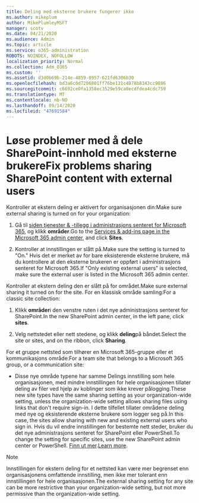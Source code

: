 ```yaml
---
title: Deling med eksterne brukere fungerer ikke
ms.author: mikeplum
author: MikePlumleyMSFT
manager: scotv
ms.date: 04/21/2020
ms.audience: Admin
ms.topic: article
ms.service: o365-administration
ROBOTS: NOINDEX, NOFOLLOW
localization_priority: Normal
ms.collection: Adm_O365
ms.custom: ''
ms.assetid: d3d0b69b-214e-4859-8957-621fd6306b30
ms.openlocfilehash: bd3a6c0d7206801ff76be121c4878b8343cc9886
ms.sourcegitcommit: c6692ce0fa1358ec3529e59ca0ecdfdea4cdc759
ms.translationtype: MT
ms.contentlocale: nb-NO
ms.lasthandoff: 09/14/2020
ms.locfileid: "47691584"
---
```

# <a name="fix-problems-sharing-sharepoint-content-with-external-users"></a><span data-ttu-id="21053-102">Løse problemer med å dele SharePoint-innhold med eksterne brukere</span><span class="sxs-lookup"><span data-stu-id="21053-102">Fix problems sharing SharePoint content with external users</span></span>

<span data-ttu-id="21053-103">Kontroller at ekstern deling er aktivert for organisasjonen din:</span><span class="sxs-lookup"><span data-stu-id="21053-103">Make sure external sharing is turned on for your organization:</span></span>
  
1. <span data-ttu-id="21053-104">Gå til [siden tjenester &amp; -tillegg i administrasjons senteret for Microsoft 365](https://portal.office.com/adminportal/home#/Settings/ServicesAndAddIns), og klikk **områder**.</span><span class="sxs-lookup"><span data-stu-id="21053-104">Go to the [Services &amp; add-ins page in the Microsoft 365 admin center](https://portal.office.com/adminportal/home#/Settings/ServicesAndAddIns), and click **Sites**.</span></span>
    
2. <span data-ttu-id="21053-105">Kontroller at innstillingen er slått på.</span><span class="sxs-lookup"><span data-stu-id="21053-105">Make sure the setting is turned to "On."</span></span> <span data-ttu-id="21053-106">Hvis det er merket av for bare eksisterende eksterne brukere, må du kontrollere at den eksterne brukeren er oppført i administrasjons senteret for Microsoft 365.</span><span class="sxs-lookup"><span data-stu-id="21053-106">If "Only existing external users" is selected, make sure the external user is listed in the Microsoft 365 admin center.</span></span>
    
<span data-ttu-id="21053-107">Kontroller at ekstern deling den er slått på for området.</span><span class="sxs-lookup"><span data-stu-id="21053-107">Make sure external sharing it turned on for the site.</span></span> <span data-ttu-id="21053-108">For en klassisk område samling:</span><span class="sxs-lookup"><span data-stu-id="21053-108">For a classic site collection:</span></span>
  
1. <span data-ttu-id="21053-109">Klikk **områder**i den venstre ruten i det nye administrasjons senteret for SharePoint.</span><span class="sxs-lookup"><span data-stu-id="21053-109">In the new SharePoint admin center, in the left pane, click **sites**.</span></span>
    
2. <span data-ttu-id="21053-110">Velg nettstedet eller nett stedene, og klikk **deling**på båndet.</span><span class="sxs-lookup"><span data-stu-id="21053-110">Select the site or sites, and on the ribbon, click **Sharing**.</span></span>
    
<span data-ttu-id="21053-111">For et gruppe nettsted som tilhører en Microsoft 365-gruppe eller et kommunikasjons område:</span><span class="sxs-lookup"><span data-stu-id="21053-111">For a team site that belongs to a Microsoft 365 group, or a communication site:</span></span>
  
- <span data-ttu-id="21053-112">Disse nye område typene har samme Delings innstilling som hele organisasjonen, med mindre innstillingen for hele organisasjonen tillater deling av filer ved hjelp av koblinger som ikke krever pålogging.</span><span class="sxs-lookup"><span data-stu-id="21053-112">These new site types have the same sharing setting as your organization-wide setting, unless the organization-wide setting allows sharing files using links that don't require sign-in.</span></span> <span data-ttu-id="21053-113">I dette tilfellet tillater områdene deling med nye og eksisterende eksterne brukere som logger seg på.</span><span class="sxs-lookup"><span data-stu-id="21053-113">In this case, the sites allow sharing with new and existing external users who sign in.</span></span> <span data-ttu-id="21053-114">Hvis du vil endre innstillingen for bestemte nett steder, bruker du det nye administrasjons senteret for SharePoint eller PowerShell.</span><span class="sxs-lookup"><span data-stu-id="21053-114">To change the setting for specific sites, use the new SharePoint admin center or PowerShell.</span></span> <span data-ttu-id="21053-115">[Finn ut mer](https://go.microsoft.com/fwlink/?linkid=871863).</span><span class="sxs-lookup"><span data-stu-id="21053-115">[Learn more](https://go.microsoft.com/fwlink/?linkid=871863).</span></span>
    
> [!NOTE]
> <span data-ttu-id="21053-116">Innstillingen for ekstern deling for et nettsted kan være mer begrenset enn organisasjonens omfattende innstilling, men ikke mer tolerant enn innstillingen for hele organisasjonen.</span><span class="sxs-lookup"><span data-stu-id="21053-116">The external sharing setting for any site can be more restrictive than your organization-wide setting, but not more permissive than the organization-wide setting.</span></span> 
  

